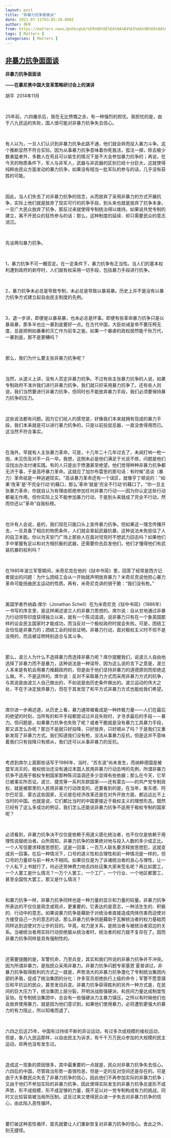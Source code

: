 ```yaml
---
layout: post
title: "非暴力抗争面面谈"
date: 2021-07-11T03:05:50.000Z
author: 胡平
from: https://matters.news/@xhbzqhd/%E9%9D%9E%E6%9A%B4%E5%8A%9B%E6%8A%97%E4%BA%89%E9%9D%A2%E9%9D%A2%E8%B0%88-bafyreifwboyb75esplynei7qd53lhgahaqx24hpcq6r3uqdqbihano7viu
tags: [ Matters ]
categories: [ Matters ]
---
```

<!--1625972750000-->
[非暴力抗争面面谈](https://matters.news/@xhbzqhd/%E9%9D%9E%E6%9A%B4%E5%8A%9B%E6%8A%97%E4%BA%89%E9%9D%A2%E9%9D%A2%E8%B0%88-bafyreifwboyb75esplynei7qd53lhgahaqx24hpcq6r3uqdqbihano7viu)
------

<div>
<p><strong>非暴力抗争面面谈</strong></p><p><strong>——在慕尼黑中国大变革策略研讨会上的演讲</strong></p><p>胡平   2014年11月</p><p><br></p><p>   25年前，六四屠杀后，我在无比愤慨之余，有一种强烈的担忧。我担忧的是，由于八九民运的失败，国人很可能对非暴力抗争失去信心。</p><p> </p><p> 有人以为，一旦人们认识到非暴力抗争此路不通，他们就会转而投入暴力斗争。这个推断显然不符合实际。因为从事暴力抗争意味着你死我活，孤注一掷，除去极少数勇猛者外，多数人在苟且可以偷生的情况下是不大会参加暴力抗争的；再说，在今天的物质条件下，军人与非军人，武器与非武器的区别已经十分巨大，这就使得纯粹由民众方面发动的暴力抗争，如果没有相当一批军队的参与的话，几乎没有获胜的可能。</p><p> </p><p> 因此，当人们失去了对非暴力抗争的信念，从而放弃了采用非暴力的方式开展抗争，实际上他们就是放弃了现实可行的抗争手段，到头来也就是放弃了抗争本身。一旦广大民众放弃了抗争，那反过来就使得专制统治得以维持。如果说共党专制的建立，离不开民众的狂热参与的话：那么，这种制度的延续．却只需要民众的意志消沉。</p><p> </p><p>先谈两句暴力抗争。</p><p> </p><p>1，暴力抗争不可一概否定。在一定条件下，暴力抗争有正当性。当人们的基本权利遭到政府的剥夺时，人们就有权采用一切手段，包括暴力手段进行抗争。</p><p> </p><p>2，暴力抗争未必总是导致专制，未必总是导致以暴易暴。历史上并不是没有以暴力抗争方式建立起自由民主制度的先例。</p><p> </p><p>3，退一步讲，即便是以暴易暴，也未必总是坏事。即便有些革命暴力抗争只是以暴易暴，那多半也比一暴到底要好一点。在古代中国，大臣劝诫皇帝不要压榨无度，总是把例如暴秦的灭亡作为前车之鉴。如果一个暴虐的政权居然能千秋万代，一暴到底，那不是更糟吗？</p><p> </p><p>那么，我们为什么要主张非暴力抗争呢？</p><p> </p><p> 当然，从道义上讲，没有人否定非暴力抗争。不过有些主张暴力抗争的人说，如果专制政府不准许我们进行非暴力抗争，我们就只好采用暴力抗争了。还有些人则说，我们当然要进行非暴力抗争，但同时也不能放弃暴力手段，我们必须要保持暴力抗争的压力。</p><p> </p><p> 这些说法都有问题。因为它们给人的感觉是，好像我们本来就拥有现成的暴力手段，我们本来就是可以进行暴力抗争的，只是以前投鼠忌器，一直没舍得用而已。这当然不符合事实。</p><p> </p><p> 在海外，早就有人主张暴力革命。可是，十几年二十几年过去了，未闻打响一枪一炮，未见伤及对手一兵一卒。我想，这倒未必是他们满足于光说不练，问题是他们没找出办法付诸实践。有的人只是出于愤激甚至绝望。他们觉得种种非暴力抗争都无济于事，于是高呼暴力革命。这就应了加尔布雷思的那句话：有时候"高谈（暴力）革命祇是一种逃避现实。"高谈暴力革命还有一个误区，就像亨丁顿说的："如果'改革'是'不完全行动'的藉口，那么'革命'就是'完全不行动'的藉口了。"你一旦主张暴力革命，你就自认为有理由拒绝参加任何非暴力行动——因为你认定这些行动都毫无作用，但你实际上又不能参加暴力行动，于是到头来就成了完全不行动，然而你还以"革命"自我标榜。</p><p> </p><p> 也许有人会说，是的，我们现在只能口头上宣传暴力抗争。但如果这一理念传播开去，一旦具备了相应的物质条件，人们就会拿起武器抗暴。这种说法未免低估了人的自卫本能。你以为天安门广场上那些人在面对坦克时不想武力回击吗？如果他们手中掌握有足以和对方相抗衡的武器，还需要你去启发他们，他们才懂得他们有武装抗暴的权利吗？</p><p> </p><p>在1985年波兰军管期间，米奇尼克在他的《狱中书简》里，回答了经常是西方记者提出的问题：为什么团结工会从一开始就声明放弃暴力？米奇尼克说他担心暴力革命可能扭曲民主运动的性质。再有，米奇尼克讲的很干脆：“我们没有枪。”</p><p> </p><p>美国学者乔纳森·席尔（Jonathan Schell）在为米奇尼克《狱中书简》（1986年）一书写的序言里，是这样阐述波兰人的非暴力思想的。席尔说：自从甘地通过非暴力行动领导印度获得独立以来，就有一个陈词滥调，说非暴力只有在一个象英国那样的议会民主国家时才能成功，而当反对一个极权政府时就会失败。可是，团结工会恰恰是非暴力的；团结工会的经验证明，非暴力行动，面对极权主义时不但不是没用的，而且被证明特别适合与其斗争。</p><p> </p><p> 那么，波兰人为什么不选择暴力而选择非暴力呢？席尔提醒我们，说波兰人自由地选择了非暴力而不是暴力，这种说法是一种误导，因为这么说的言下之意是，波兰人本来是有机会用暴力推翻政府的，但是由于他们坚持非暴力的道德原则而拒绝这么做。不，不是这样的。席尔说：反对不采取暴力方式而采用非暴力方式的抗争，与其说是由波兰人自己做出的，不如说是由历史条件做出的。波兰运动的伟大之处，不在于决定放弃暴力，而在于其发现了和平方式非暴力方式也能给我们希望。</p><p> </p><p> 席尔进一步阐述道，从历史上看，暴力通常被看成是一种终极力量——人们在最后的绝望的时刻，当所有的和平手段都尝试过并且失败时，才寻求最后的手段－－暴力。但问题是，如果暴力抗争也失败了呢？或者干脆就是没有暴力工具暴力手段，那又该怎么办呢？那岂不是就只好投降，只好放弃，只好顺从了吗？于是我们又重新发现了非暴力方式。我们知道我们没有枪，没法从事暴力反抗，但是这并不意味着我们只有投降只有顺从，我们还可以从事非暴力的反抗。</p><p> </p><p>考虑到席尔上面那些话写于1986年，当时，“苏东波”尚未发生，而纳粹德国是被盟军消灭的，极权统治还没有通过本国人民用非暴力行动击垮的先例，所谓非暴力抗争不适用于极权专制国家那种陈词滥调还多少显得有些依据；那么在今天，它早已被事实所否证。波兰、捷克等一系列东欧国家——还有蒙古——的共产党专制政权，就是被那里的人民用非暴力行动改变的。还要看到的是，在当年，象东德、阿尔巴尼亚、蒙古这些国家，无论是在经济改革还是在对外开放方面，都远远比不上当时的中国。也就是说，它们都比当时的中国更接近于极权主义的理想形态。既然已经有了这么多成功的例证，我们怎么还能说非暴力抗争不适用于极权专制的国家呢？</p><p> </p><p> 必须看到，非暴力抗争决不仅仅是依赖于用道义感化统治者，也不仅仅是依赖于用理性说服统治者。众所周知，非暴力抗争的效果绝对地与投入人数的多少成正比。一个人写信要求释放思想犯，这是一回事；一百万人联名要求释放思想犯，这就变成另一回事。在后一种情况下，口号的道义性和合理性和前一种情况是一样的，但口号的力量却与前一种大不相同。如果仅仅是为了诉诸统治者的良心与理性，让一个人私下上书就行了，何必还劳神费力地去四处征集大家来签名呢？再比如罢工，一个人罢工是什么情况？一万个人罢工，一个工厂、一个行业、一个地区都罢工，甚至全国性大罢工，那又是什么情况？</p><p> </p><p> 和暴力抗争一样，非暴力抗争同样也是一种力量的显示和力量的较量。非暴力抗争所表达的不仅仅是观念或观点，更重要的，它表达的是意志，一种活生生的、积极的、行动中的意志。如果说暴力抗争是藉助于对统治者直接造成肉体伤害而迫使对方接受自己一方的意志的话，那么非暴力抗争则是藉助于瓦解统治者的权力基础而同样达到迫使对方让步的目的。毕竟，权力是关系，是统治者与被统治者双边的关系。当被统治者用实际行动拒绝服从统治者时，统治者的权力就不复存在了。因而非暴力抗争同样是具有强制性的。</p><p> </p><p> 还需要提醒的是，军警抗命，乃至兵变，其实和我们所说的非暴力抗争并不冲突。因为所谓非暴力，是指民众采用非暴力。非暴力抗争问题专家基恩˙夏普讲过，非暴力抗争取得胜利的方式之一就是，声势浩大的非暴力抗争激化了专制统治集团内部的矛盾，促成了统治集团的分化：许多官员拒绝执行上级的命令；军警不愿意镇压和平抗议的民众，甚至发动兵变。非暴力抗争获得胜利的另外一种方式是，在民间的巨大压力下，统治集团上层分裂，开明派战胜强硬派，和民间力量达成制度性妥协。在专制统治集团中，总会有一些强硬派力主暴力镇压，之所以有时候他们也会放弃使用暴力，就是因为他们意识到，如果他们使用暴力，必将遭到更强大的暴力的有力阻止，所以知难而退了。</p><p> </p><p>六四之后这25年，中国有过持续不断的异议运动，有过多次成规模的维权运动，但是，象八九民运那样，以自由民主为诉求，有千千万万民众参加的大规模的民主运动，却再也没有发生过。</p><p> </p><p> 造成这一现象的原因很多，其中最重要的一点就是，民众对非暴力抗争失去信心。六四后的中国，尽管政治形势一直很险恶，但是一定的反对空间还是存在的。可是由于大多数民众失去了非暴力抗争的信心，因此他们不再参加实际的非暴力抗争；又由于他们不参加实际的非暴力抗争，因此使得实际发生的非暴力抗争总是形不成声势，形不成规模，形不成足够的力量，既不足以对一党专制构成有力的挑战，同时又比较容易被当局所压制。这反过来又使得民众进一步失去对非暴力抗争的信心，由此陷入恶性循环。</p><p> </p><p> 要打破这种恶性循环，首先就要让人们重新恢复对非暴力抗争的信心。舍此之外，别无捷径。</p><p><br></p>
</div>
